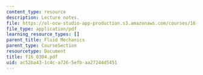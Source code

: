 ```yaml
---
content_type: resource
description: Lecture notes.
file: https://ol-ocw-studio-app-production.s3.amazonaws.com/courses/16-01-unified-engineering-i-ii-iii-iv-fall-2005-spring-2006/ac52ba431c4ca7265efbaa27244d5451_f16_0304.pdf
file_type: application/pdf
learning_resource_types: []
parent_title: Fluid Mechanics
parent_type: CourseSection
resourcetype: Document
title: f16_0304.pdf
uid: ac52ba43-1c4c-a726-5efb-aa27244d5451
---
```


